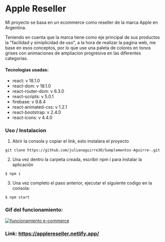 # Apple Reseller 

 Mi proyecto se basa en un ecommerce como reseller  de la marca Apple en Argentina.

Teniendo en cuenta que la marca tiene como eje principal de sus productos la "facilidad y simiplicidad de uso", a la hora de realizar la pagina web, me base en esos conceptos, por lo que use una paleta de colores en tonos grises con animaciones de ampliacion progresiva en las diferentes categorias.

#### Tecnologias usadas:

* react: v 18.1.0
* react-dom: v 18.1.0
* react-router-dom: v 6.3.0
* react-scripts: v 5.0.1   
* firebase: v 9.8.4 
* react-animated-css: v 1.2.1
* react-bootstrap: v 2.4.0
* react-icons: v 4.4.0 


### Uso / Instalacion 

1. Abrir la consola y copiar el link, esto instalara el proyecto 

```
git clone https://github.com/julianaguirre30/Sumplementos-Aguirre-.git
```

2. Una vez dentro la carpeta creada, escribir npm i para instalar la aplicación 

````
$ npm i
````

3. Una vez completo el paso anterior, ejecutar el siguiente codigo en la consola:

````
$ npm start
````

### Gif del funcionamiento:

[![funcionamiento e-commerce](https://i.im.ge/2022/07/25/FLk6OD.gif)](https://im.ge/i/FLk6OD)

### Link: https://applereseller.netlify.app/


